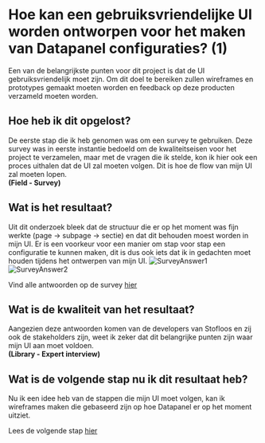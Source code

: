 # Hoe kan een gebruiksvriendelijke UI worden ontworpen voor het maken van Datapanel configuraties? (1)
Een van de belangrijkste punten voor dit project is dat de UI gebruiksvriendelijk moet zijn. Om dit doel te bereiken zullen wireframes en prototypes gemaakt moeten worden en feedback op deze producten verzameld moeten worden.

## Hoe heb ik dit opgelost?
De eerste stap die ik heb genomen was om een survey te gebruiken. Deze survey was in eerste instantie bedoeld om de kwaliteitseisen voor het project te verzamelen, maar met de vragen die ik stelde, kon ik hier ook een proces uithalen dat de UI zal moeten volgen. Dit is hoe de flow van mijn UI zal moeten lopen.  
**(Field - Survey)**

## Wat is het resultaat?
Uit dit onderzoek bleek dat de structuur die er op het moment was fijn werkte (page -> subpage -> sectie) en dat dit behouden moest worden in mijn UI. Er is een voorkeur voor een manier om stap voor stap een configuratie te kunnen maken, dit is dus ook iets dat ik in gedachten moet houden tijdens het ontwerpen van mijn UI.
![SurveyAnswer1](https://github.com/Timsel1/PortfolioS5/assets/90602424/7fd2e9a9-c7ce-44cb-9ab7-226e5917d560)
![SurveyAnswer2](https://github.com/Timsel1/PortfolioS5/assets/90602424/9c70cae2-738b-4640-858c-1e85c4d55fe3)

Vind alle antwoorden op de survey [hier](https://docs.google.com/spreadsheets/d/11wupAy5dy6jKsM4jbiJb1dX1Lb-ta0AkrlacHzkITfs/edit?usp=sharing)

## Wat is de kwaliteit van het resultaat?
Aangezien deze antwoorden komen van de developers van Stofloos en zij ook de stakeholders zijn, weet ik zeker dat dit belangrijke punten zijn waar mijn UI aan moet voldoen.  
**(Library - Expert interview)**

## Wat is de volgende stap nu ik dit resultaat heb?
Nu ik een idee heb van de stappen die mijn UI moet volgen, kan ik wireframes maken die gebaseerd zijn op hoe Datapanel er op het moment uitziet.

Lees de volgende stap [hier](2.%20GebruiksvriendelijkeUIWireframe.md)
